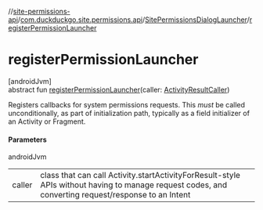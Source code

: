 //[site-permissions-api](../../../index.md)/[com.duckduckgo.site.permissions.api](../index.md)/[SitePermissionsDialogLauncher](index.md)/[registerPermissionLauncher](register-permission-launcher.md)

# registerPermissionLauncher

[androidJvm]\
abstract fun [registerPermissionLauncher](register-permission-launcher.md)(caller: [ActivityResultCaller](https://developer.android.com/reference/kotlin/androidx/activity/result/ActivityResultCaller.html))

Registers callbacks for system permissions requests. This *must* be called unconditionally, as part of initialization path, typically as a field initializer of an Activity or Fragment.

#### Parameters

androidJvm

| | |
|---|---|
| caller | class that can call Activity.startActivityForResult-style APIs without having to manage request codes, and converting request/response to an Intent |
